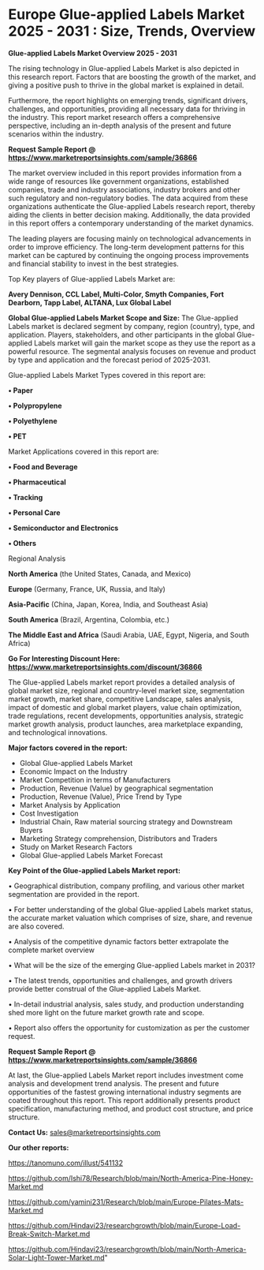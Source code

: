 # Europe Glue-applied Labels Market 2025 - 2031 : Size, Trends, Overview

<Strong> Glue-applied Labels Market Overview 2025 - 2031</strong>

The rising technology in Glue-applied Labels Market is also depicted in this research report. Factors that are boosting the growth of the market, and giving a positive push to thrive in the global market is explained in detail.

Furthermore, the report highlights on emerging trends, significant drivers, challenges, and opportunities, providing all necessary data for thriving in the industry. This report market research offers a comprehensive perspective, including an in-depth analysis of the present and future scenarios within the industry.

<strong>Request Sample Report @ <a href=https://www.marketreportsinsights.com/sample/36866>https://www.marketreportsinsights.com/sample/36866</a></strong>

The market overview included in this report provides information from a wide range of resources like government organizations, established companies, trade and industry associations, industry brokers and other such regulatory and non-regulatory bodies. The data acquired from these organizations authenticate the Glue-applied Labels research report, thereby aiding the clients in better decision making. Additionally, the data provided in this report offers a contemporary understanding of the market dynamics.

The leading players are focusing mainly on technological advancements in order to improve efficiency. The long-term development patterns for this market can be captured by continuing the ongoing process improvements and financial stability to invest in the best strategies.

Top Key players of Glue-applied Labels Market are:

<strong>Avery Dennison, CCL Label, Multi-Color, Smyth Companies, Fort Dearborn, Tapp Label, ALTANA, Lux Global Label</strong>

<strong><b>Global Glue-applied Labels Market Scope and Size:</b></strong>
The Glue-applied Labels market is declared segment by company, region (country), type, and application. Players, stakeholders, and other participants in the global Glue-applied Labels market will gain the market scope as they use the report as a powerful resource. The segmental analysis focuses on revenue and product by type and application and the forecast period of 2025-2031.

Glue-applied Labels Market Types covered in this report are:

<strong>•  Paper

•  Polypropylene

•  Polyethylene

•  PET</strong>

Market Applications covered in this report are:

<strong>•  Food and Beverage

•  Pharmaceutical

•  Tracking

•  Personal Care

•  Semiconductor and Electronics

•  Others</strong> 

Regional Analysis

<strong>North America</strong> (the United States, Canada, and Mexico)

<strong>Europe</strong> (Germany, France, UK, Russia, and Italy)

<strong>Asia-Pacific</strong> (China, Japan, Korea, India, and Southeast Asia)

<strong>South America</strong> (Brazil, Argentina, Colombia, etc.)

<strong>The Middle East and Africa</strong> (Saudi Arabia, UAE, Egypt, Nigeria, and South Africa)

<strong>Go For Interesting Discount Here: <a href=https://www.marketreportsinsights.com/discount/36866>https://www.marketreportsinsights.com/discount/36866</a></strong>

The Glue-applied Labels market report provides a detailed analysis of global market size, regional and country-level market size, segmentation market growth, market share, competitive Landscape, sales analysis, impact of domestic and global market players, value chain optimization, trade regulations, recent developments, opportunities analysis, strategic market growth analysis, product launches, area marketplace expanding, and technological innovations.

<strong><b>Major factors covered in the report:</b></strong>
<ul>
  <li>Global Glue-applied Labels Market </li>
  <li>Economic Impact on the Industry</li>
  <li>Market Competition in terms of Manufacturers</li>
  <li>Production, Revenue (Value) by geographical segmentation</li>
  <li>Production, Revenue (Value), Price Trend by Type</li>
  <li>Market Analysis by Application</li>
  <li>Cost Investigation</li>
  <li>Industrial Chain, Raw material sourcing strategy and Downstream Buyers</li>
  <li>Marketing Strategy comprehension, Distributors and Traders</li>
  <li>Study on Market Research Factors</li>
  <li>Global Glue-applied Labels Market Forecast</li>
</ul>

<strong><b>Key Point of the Glue-applied Labels Market report:</b></strong>

• Geographical distribution, company profiling, and various other market segmentation are provided in the report.

• For better understanding of the global Glue-applied Labels market status, the accurate market valuation which comprises of size, share, and revenue are also covered.

• Analysis of the competitive dynamic factors better extrapolate the complete market overview

• What will be the size of the emerging Glue-applied Labels market in 2031?

• The latest trends, opportunities and challenges, and growth drivers provide better construal of the Glue-applied Labels Market.

• In-detail industrial analysis, sales study, and production understanding shed more light on the future market growth rate and scope.

• Report also offers the opportunity for customization as per the customer request.

<strong>Request Sample Report @ <a href=https://www.marketreportsinsights.com/sample/36866>https://www.marketreportsinsights.com/sample/36866</a></strong>

At last, the Glue-applied Labels Market report includes investment come analysis and development trend analysis. The present and future opportunities of the fastest growing international industry segments are coated throughout this report. This report additionally presents product specification, manufacturing method, and product cost structure, and price structure.

<strong>Contact Us:</strong>
sales@marketreportsinsights.com

<strong>Our other reports:</strong>

<a href=https://tanomuno.com/illust/541132>https://tanomuno.com/illust/541132</a>

<a href=https://github.com/Ishi78/Research/blob/main/North-America-Pine-Honey-Market.md>https://github.com/Ishi78/Research/blob/main/North-America-Pine-Honey-Market.md</a>

<a href=https://github.com/yamini231/Research/blob/main/Europe-Pilates-Mats-Market.md>https://github.com/yamini231/Research/blob/main/Europe-Pilates-Mats-Market.md</a>

<a href=https://github.com/Hindavi23/researchgrowth/blob/main/Europe-Load-Break-Switch-Market.md>https://github.com/Hindavi23/researchgrowth/blob/main/Europe-Load-Break-Switch-Market.md</a>

<a href=https://github.com/Hindavi23/researchgrowth/blob/main/North-America-Solar-Light-Tower-Market.md>https://github.com/Hindavi23/researchgrowth/blob/main/North-America-Solar-Light-Tower-Market.md</a>"
